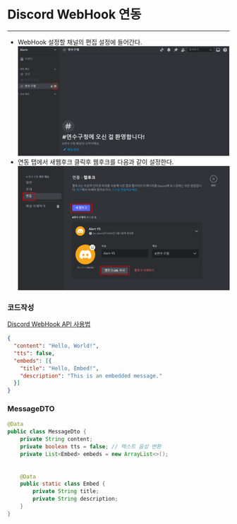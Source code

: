 # Discord WebHook 연동

<hr>

- WebHook 설정할 채널의 편집 설정에 들어간다.
![](./img/1.png)
- 연동 탭에서 새웹후크 클릭후 웹후크를 다음과 같이 설정한다.
![](./img/2.png)

### 코드작성
[Discord WebHook API 사용법](https://discord.com/developers/docs/resources/channel#create-message)
```json
{
  "content": "Hello, World!",
  "tts": false,
  "embeds": [{
    "title": "Hello, Embed!",
    "description": "This is an embedded message."
  }]
}
```

### MessageDTO
```java
@Data  
public class MessageDto {  
    private String content;  
    private boolean tts = false; // 텍스트 음성 변환  
    private List<Embed> embeds = new ArrayList<>();  
  
  
    @Data  
    public static class Embed {  
        private String title;  
        private String description;  
    }  
}
```